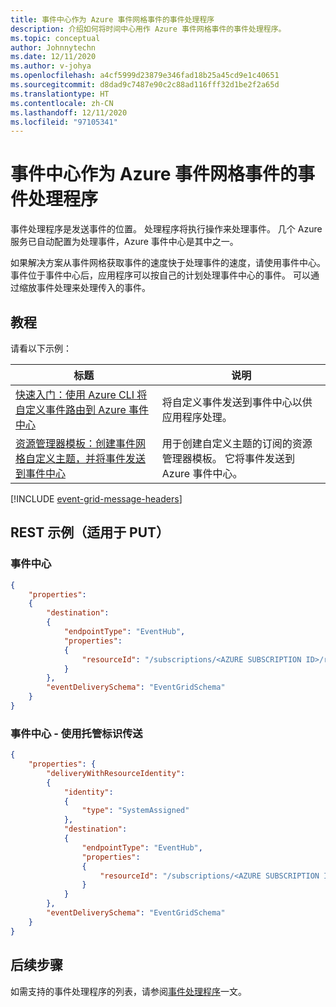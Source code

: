 ```yaml
---
title: 事件中心作为 Azure 事件网格事件的事件处理程序
description: 介绍如何将时间中心用作 Azure 事件网格事件的事件处理程序。
ms.topic: conceptual
author: Johnnytechn
ms.date: 12/11/2020
ms.author: v-johya
ms.openlocfilehash: a4cf5999d23879e346fad18b25a45cd9e1c40651
ms.sourcegitcommit: d8dad9c7487e90c2c88ad116fff32d1be2f2a65d
ms.translationtype: HT
ms.contentlocale: zh-CN
ms.lasthandoff: 12/11/2020
ms.locfileid: "97105341"
---
```

# <a name="event-hub-as-an-event-handler-for-azure-event-grid-events"></a>事件中心作为 Azure 事件网格事件的事件处理程序
事件处理程序是发送事件的位置。 处理程序将执行操作来处理事件。 几个 Azure 服务已自动配置为处理事件，Azure 事件中心是其中之一。 

如果解决方案从事件网格获取事件的速度快于处理事件的速度，请使用事件中心。 事件位于事件中心后，应用程序可以按自己的计划处理事件中心的事件。 可以通过缩放事件处理来处理传入的事件。

## <a name="tutorials"></a>教程
请看以下示例： 

|标题  |说明  |
|---------|---------|
| [快速入门：使用 Azure CLI 将自定义事件路由到 Azure 事件中心](custom-event-to-eventhub.md) | 将自定义事件发送到事件中心以供应用程序处理。 |
| [资源管理器模板：创建事件网格自定义主题，并将事件发送到事件中心](https://github.com/Azure/azure-quickstart-templates/tree/master/101-event-grid-event-hubs-handler)| 用于创建自定义主题的订阅的资源管理器模板。 它将事件发送到 Azure 事件中心。 |

[!INCLUDE [event-grid-message-headers](../../includes/event-grid-message-headers.md)]


## <a name="rest-examples-for-put"></a>REST 示例（适用于 PUT）


### <a name="event-hub"></a>事件中心

```json
{
    "properties": 
    {
        "destination": 
        {
            "endpointType": "EventHub",
            "properties": 
            {
                "resourceId": "/subscriptions/<AZURE SUBSCRIPTION ID>/resourceGroups/<RESOURCE GROUP NAME>/providers/Microsoft.EventHub/namespaces/<EVENT HUBS NAMESPACE NAME>/eventhubs/<EVENT HUB NAME>"
            }
        },
        "eventDeliverySchema": "EventGridSchema"
    }
}
```

### <a name="event-hub---delivery-with-managed-identity"></a>事件中心 - 使用托管标识传送

```json
{
    "properties": {
        "deliveryWithResourceIdentity": 
        {
            "identity": 
            {
                "type": "SystemAssigned"
            },
            "destination": 
            {
                "endpointType": "EventHub",
                "properties": 
                {
                    "resourceId": "/subscriptions/<AZURE SUBSCRIPTION ID>/resourceGroups/<RESOURCE GROUP NAME>/providers/Microsoft.EventHub/namespaces/<EVENT HUBS NAMESPACE NAME>/eventhubs/<EVENT HUB NAME>"
                }
            }
        },
        "eventDeliverySchema": "EventGridSchema"
    }
}
```

## <a name="next-steps"></a>后续步骤
如需支持的事件处理程序的列表，请参阅[事件处理程序](event-handlers.md)一文。 

